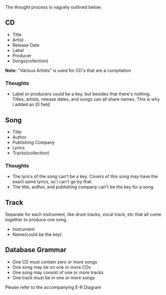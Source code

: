 The thought process is vaguely outlined below.

CD
--
- Title
- Artist
- Release Date
- Label
- Producer
- Songs(collection)

**Note:** "Various Artists" is used for CD's that are a compilation

### Thoughts
- Label or producers could be a key, but besides that there's nothing. Titles, artists, release dates, and songs can all share names. This is why I added an ID field

Song
----
- Title
- Author
- Publishing Company
- Lyrics
- Tracks(collection)

### Thoughts
- The lyrics of the song can't be a key. Covers of this song may have the exact same lyrics, so I can't go by that.
- The title, author, and publishing company can't be the key for a song.

Track
-----

Separate for each instrument, like drum tracks, vocal track, etc that all come together to produce one song.

- Instrument
- Name(could be the key)

Database Grammar
----------------
- One CD must contain zero or more songs
- One song may be on one or more CDs
- One song may consist of one or more tracks
- One track must be in one or more songs

Please refer to the accompanying E-R Diagram